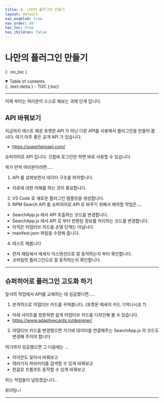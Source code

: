 ```yaml
---
title: 6. 나만의 플러그인 만들기
layout: default
nav_enabled: true
nav_order: 60
has_toc: true
has_children: false
---
```


# 나만의 플러그인 만들기
{: .no_toc }

<details open markdown="block">
  <summary>
    Table of contents
  </summary>
  {: .text-delta }
- TOC
{:toc}
</details>

---

이제 부터는 여러분이 스스로 해보는 과제 단계 입니다. 

## API 바꿔보기

지금까지 테스트 해온 포켓몬 API 가 아닌 다른 API를 사용해서 플러그인을 만들어 봅시다. 여기 아주 좋은 공개 API 가 있습니다.

- https://superheroapi.com/

슈퍼히어로 API 입니다. 깃헙에 로그인만 하면 바로 사용할 수 있습니다. 

제가 만약 여러분이라면.....
1. API 를 살펴보면서 데이터 구조를 파악합니다.
  - 자료에 대한 이해를 하는 것이 중요합니다.
2. VS Code 로 새로운 플러그인 템플릿을 생성합니다.
3. NPM Search API 를 슈퍼히어로 API 로 바꾸기 위해서 해야할 작업은....
  - SearchApp.js 에서 API 호출하는 코드를 변경합니다.
  - SearchApp.js 에서 API 로 부터 반환된 정보를 처리하는 코드를 변경합니다.
  - 아직은 어댑티브 카드를 손댈 단계는 아닙니다.
  - manifest.json 파일을 수정해 줍니다.
4. 테스트 해봅니다
  - 먼저 채팅에서 메세지 익스텐션으로 잘 동작하는지 부터 확인합니다.
  - 코파일럿 플러그인으로 잘 동작하는지 확인합니다.

---

## 슈퍼히어로 플러그인 고도화 하기

앞서의 작업에서 API를 교체하는 데 성공했다면.....
1. 본격적으로 어댑티브 카드를 꾸며봅니다. (포켓몬 메세지 카드 기억나시죠 ?)
  - 아래 사이트를 방문하면 쉽게 어댑티브 카드를 디자인해 볼 수 있습니다.
  - https://www.adaptivecards.io/designer/
2. 어댑티브 카드를 변경했으면 거기에 데이터를 연결해주는 SearchApp.js 의 코드도 변경해 주어야 합니다

여기까지 성공했으면 그 다음에는 ...
- 아이콘도 찾아서 바꿔보고
- 여러가지 파라미터를 검색할 수 있게 바꿔보고
- 한글로 프롬프트 동작할 수 있게 바꿔보고

하는 작업들이 남았겠습니다..

화이팅~!

---



